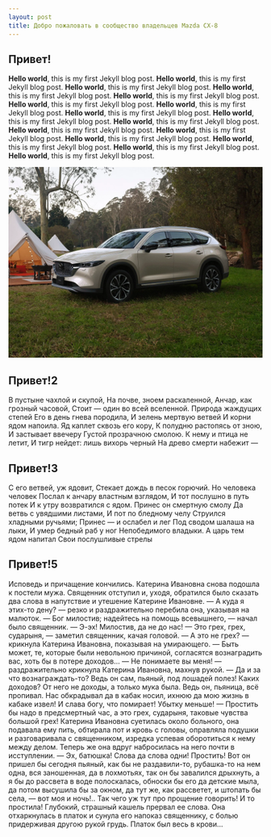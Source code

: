 ```yaml
---
layout: post
title: Добро пожаловать в сообщество владельцев Mazda CX-8
---
```


## Привет!

**Hello world**, this is my first Jekyll blog post.
**Hello world**, this is my first Jekyll blog post.
**Hello world**, this is my first Jekyll blog post.
**Hello world**, this is my first Jekyll blog post.
**Hello world**, this is my first Jekyll blog post.
**Hello world**, this is my first Jekyll blog post.
**Hello world**, this is my first Jekyll blog post.
**Hello world**, this is my first Jekyll blog post.
**Hello world**, this is my first Jekyll blog post.
**Hello world**, this is my first Jekyll blog post.
**Hello world**, this is my first Jekyll blog post.
**Hello world**, this is my first Jekyll blog post.
**Hello world**, this is my first Jekyll blog post.
**Hello world**, this is my first Jekyll blog post.
**Hello world**, this is my first Jekyll blog post.
**Hello world**, this is my first Jekyll blog post.


![](assets/images/Pasted%20image%2020241004030837.png)
## Привет!2
В пустыне чахлой и скупой,
На почве, зноем раскаленной,
Анчар, как грозный часовой,
Стоит — один во всей вселенной.
Природа жаждущих степей
Его в день гнева породила,
И зелень мертвую ветвей
И корни ядом напоила.
Яд каплет сквозь его кору,
К полудню растопясь от зною,
И застывает ввечеру
Густой прозрачною смолою.
К нему и птица не летит,
И тигр нейдет: лишь вихорь черный
На древо смерти набежит —

## Привет!3


С его ветвей, уж ядовит,
Стекает дождь в песок горючий.
Но человека человек
Послал к анчару властным взглядом,
И тот послушно в путь потек
И к утру возвратился с ядом.
Принес он смертную смолу
Да ветвь с увядшими листами,
И пот по бледному челу
Струился хладными ручьями;
Принес — и ослабел и лег
Под сводом шалаша на лыки,
И умер бедный раб у ног
Непобедимого владыки.
А царь тем ядом напитал
Свои послушливые стрелы



## Привет!5


Исповедь и причащение кончились. Катерина Ивановна снова подошла к постели мужа. Священник отступил и, уходя, обратился было сказать два слова в напутствие и утешение Катерине Ивановне.
— А куда я этих-то дену? — резко и раздражительно перебила она, указывая на малюток.
— Бог милостив; надейтесь на помощь всевышнего, — начал было священник.
— Э-эх! Милостив, да не до нас!
— Это грех, грех, сударыня, — заметил священник, качая головой.
— А это не грех? — крикнула Катерина Ивановна, показывая на умирающего.
— Быть может, те, которые были невольною причиной, согласятся вознаградить вас, хоть бы в потере доходов…
— Не понимаете вы меня! — раздражительно крикнула Катерина Ивановна, махнув рукой. — Да и за что вознаграждать-то? Ведь он сам, пьяный, под лошадей полез! Каких доходов? От него не доходы, а только мука была. Ведь он, пьяница, всё пропивал. Нас обкрадывал да в кабак носил, ихнюю да мою жизнь в кабаке извел! И слава богу, что помирает! Убытку меньше!
— Простить бы надо в предсмертный час, а это грех, сударыня, таковые чувства большой грех!
Катерина Ивановна суетилась около больного, она подавала ему пить, обтирала пот и кровь с головы, оправляла подушки и разговаривала с священником, изредка успевая оборотиться к нему между делом. Теперь же она вдруг набросилась на него почти в исступлении.
— Эх, батюшка! Слова да слова одни! Простить! Вот он пришел бы сегодня пьяный, как бы не раздавили-то, рубашка-то на нем одна, вся заношенная, да в лохмотьях, так он бы завалился дрыхнуть, а я бы до рассвета в воде полоскалась, обноски бы его да детские мыла, да потом высушила бы за окном, да тут же, как рассветет, и штопать бы села, — вот моя и ночь!.. Так чего уж тут про прощение говорить! И то простила!
Глубокий, страшный кашель прервал ее слова. Она отхаркнулась в платок и сунула его напоказ священнику, с болью придерживая другою рукой грудь. Платок был весь в крови…
